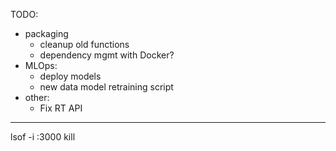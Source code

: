 TODO:
- packaging
    - cleanup old functions
    - dependency mgmt with Docker?
- MLOps:
    - deploy models
    - new data model retraining script
- other:
    - Fix RT API

________
lsof -i :3000
kill <PID>